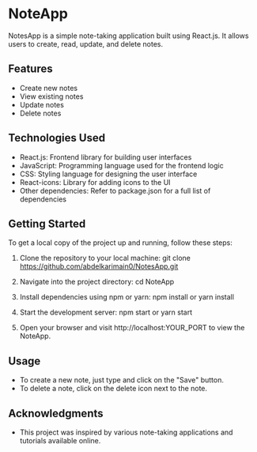 # NoteApp

NotesApp is a simple note-taking application built using React.js. It allows users to create, read, update, and delete notes.

## Features

- Create new notes
- View existing notes
- Update notes
- Delete notes

## Technologies Used

- React.js: Frontend library for building user interfaces
- JavaScript: Programming language used for the frontend logic
- CSS: Styling language for designing the user interface
- React-icons: Library for adding icons to the UI
- Other dependencies: Refer to package.json for a full list of dependencies

## Getting Started

To get a local copy of the project up and running, follow these steps:

1. Clone the repository to your local machine:
git clone https://github.com/abdelkarimain0/NotesApp.git

2. Navigate into the project directory:
cd NoteApp

3. Install dependencies using npm or yarn:
npm install
or
yarn install

4. Start the development server:
npm start
or
yarn start

5. Open your browser and visit http://localhost:YOUR_PORT to view the NoteApp.

## Usage

- To create a new note, just type and click on the "Save" button.
- To delete a note, click on the delete icon next to the note.

## Acknowledgments

- This project was inspired by various note-taking applications and tutorials available online.